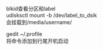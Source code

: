 blkid查看分区和label  
udisksctl mount -b /dev/label_to_dsik  
会挂载到/media/username/  

gedit ~/.profile  
将命令添加到行尾开机启动  
